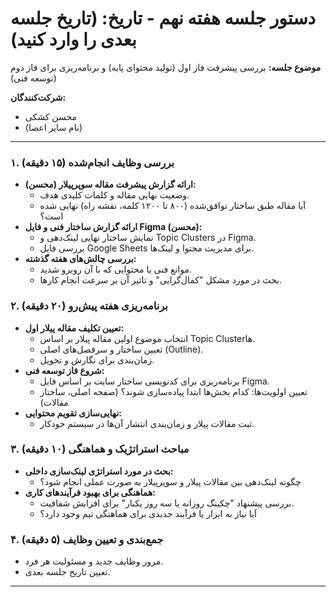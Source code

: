 # دستور جلسه هفته نهم - تاریخ: (تاریخ جلسه بعدی را وارد کنید)

**موضوع جلسه:** بررسی پیشرفت فاز اول (تولید محتوای پایه) و برنامه‌ریزی برای فاز دوم (توسعه فنی)

**شرکت‌کنندگان:**
- محسن کشکی
- (نام سایر اعضا)

---

### ۱. بررسی وظایف انجام‌شده (۱۵ دقیقه)
- **ارائه گزارش پیشرفت مقاله سوپرپیلار (محسن):**
    - وضعیت نهایی مقاله و کلمات کلیدی هدف.
    - آیا مقاله طبق ساختار توافق‌شده (۸۰۰ تا ۱۲۰۰ کلمه، نقشه راه) نهایی شده است؟
- **ارائه گزارش ساختار فنی و فایل Figma (محسن):**
    - نمایش ساختار نهایی لینک‌دهی و Topic Clusters در Figma.
    - بررسی فایل Google Sheets برای مدیریت محتوا و لینک‌ها.
- **بررسی چالش‌های هفته گذشته:**
    - موانع فنی یا محتوایی که با آن روبرو شدید.
    - بحث در مورد مشکل "کمال‌گرایی" و تاثیر آن بر سرعت انجام کارها.

### ۲. برنامه‌ریزی هفته پیش‌رو (۲۰ دقیقه)
- **تعیین تکلیف مقاله پیلار اول:**
    - انتخاب موضوع اولین مقاله پیلار بر اساس Topic Clusterها.
    - تعیین ساختار و سرفصل‌های اصلی (Outline).
    - زمان‌بندی برای نگارش و تحویل.
- **شروع فاز توسعه فنی:**
    - برنامه‌ریزی برای کدنویسی ساختار سایت بر اساس فایل Figma.
    - تعیین اولویت‌ها: کدام بخش‌ها ابتدا پیاده‌سازی شوند؟ (صفحه اصلی، ساختار مقالات)
- **نهایی‌سازی تقویم محتوایی:**
    - ثبت مقالات پیلار و زمان‌بندی انتشار آن‌ها در سیستم خودکار.

### ۳. مباحث استراتژیک و هماهنگی (۱۰ دقیقه)
- **بحث در مورد استراتژی لینک‌سازی داخلی:**
    - چگونه لینک‌دهی بین مقالات پیلار و سوپرپیلار به صورت عملی انجام شود؟
- **هماهنگی برای بهبود فرآیندهای کاری:**
    - بررسی پیشنهاد "چکینگ روزانه یا سه روز یکبار" برای افزایش شفافیت.
    - آیا نیاز به ابزار یا فرآیند جدیدی برای هماهنگی تیم وجود دارد؟

### ۴. جمع‌بندی و تعیین وظایف (۵ دقیقه)
- مرور وظایف جدید و مسئولیت هر فرد.
- تعیین تاریخ جلسه بعدی.

---
